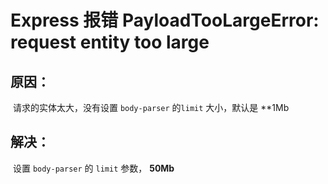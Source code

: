# Express 报错 PayloadTooLargeError: request entity too large

## 原因：

​	请求的实体太大，没有设置 `body-parser` 的`limit` 大小，默认是 **1Mb

## 解决：

​	设置 `body-parser` 的 `limit` 参数， **50Mb**
